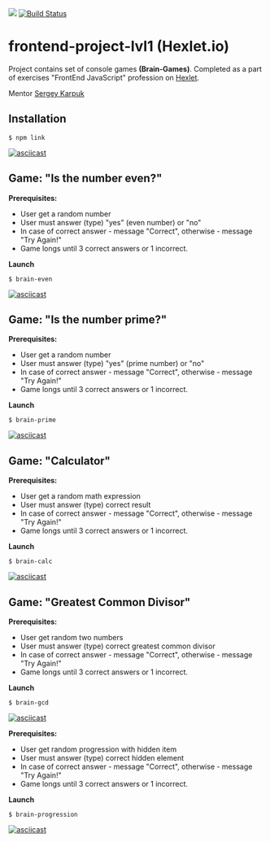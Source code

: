 <a href="https://codeclimate.com/github/GPopov9/frontend-project-lvl1/maintainability"><img src="https://api.codeclimate.com/v1/badges/a85e9647f125f1e873f1/maintainability" /></a> [![Build Status](https://travis-ci.org/GPopov9/frontend-project-lvl1.svg?branch=master)](https://travis-ci.org/GPopov9/frontend-project-lvl1)

# frontend-project-lvl1 (Hexlet.io)
Project contains set of console games **(Brain-Games)**. Completed as a part of exercises "FrontEnd JavaScript" profession on [Hexlet](https://hexlet.io/).   

Mentor [Sergey Karpuk](https://ru.hexlet.io/u/ck)

## Installation  
```
$ npm link
```
[![asciicast](https://asciinema.org/a/292120.svg)](https://asciinema.org/a/292120)

## Game: "Is the number even?"

**Prerequisites:**
* User get a random number 
* User must answer (type) "yes" (even number) or "no" 
* In case of correct answer - message "Correct", otherwise - message "Try Again!" 
* Game longs until 3 correct answers or 1 incorrect.

**Launch** 
```
$ brain-even
```
[![asciicast](https://asciinema.org/a/292127.svg)](https://asciinema.org/a/292127)

## Game: "Is the number prime?"

**Prerequisites:**
* User get a random number 
* User must answer (type) "yes" (prime number) or "no"
* In case of correct answer - message "Correct", otherwise - message "Try Again!" 
* Game longs until 3 correct answers or 1 incorrect.

**Launch** 
```
$ brain-prime
```
[![asciicast](https://asciinema.org/a/292133.svg)](https://asciinema.org/a/292133)

## Game: "Calculator"

**Prerequisites:**
* User get a random math expression 
* User must answer (type) correct result
* In case of correct answer - message "Correct", otherwise - message "Try Again!" 
* Game longs until 3 correct answers or 1 incorrect.

**Launch** 
```
$ brain-calc
```
[![asciicast](https://asciinema.org/a/292136.svg)](https://asciinema.org/a/292136)

## Game: "Greatest Common Divisor"

**Prerequisites:**
* User get random two numbers 
* User must answer (type) correct greatest common divisor
* In case of correct answer - message "Correct", otherwise - message "Try Again!" 
* Game longs until 3 correct answers or 1 incorrect.

**Launch** 
```
$ brain-gcd
```
[![asciicast](https://asciinema.org/a/292141.svg)](https://asciinema.org/a/292141)

**Prerequisites:**
* User get random progression with hidden item 
* User must answer (type) correct hidden element
* In case of correct answer - message "Correct", otherwise - message "Try Again!" 
* Game longs until 3 correct answers or 1 incorrect.

**Launch** 
```
$ brain-progression
```
[![asciicast](https://asciinema.org/a/292144.svg)](https://asciinema.org/a/292144)
